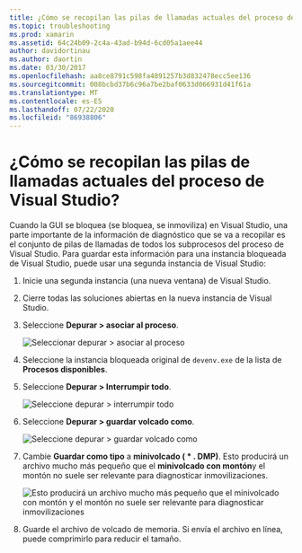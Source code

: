 ```yaml
---
title: ¿Cómo se recopilan las pilas de llamadas actuales del proceso de Visual Studio?
ms.topic: troubleshooting
ms.prod: xamarin
ms.assetid: 64c24b09-2c4a-43ad-b94d-6cd05a1aee44
author: davidortinau
ms.author: daortin
ms.date: 03/30/2017
ms.openlocfilehash: aa8ce8791c598fa4891257b3d832478ecc5ee136
ms.sourcegitcommit: 008bcbd37b6c96a7be2baf0633d066931d41f61a
ms.translationtype: MT
ms.contentlocale: es-ES
ms.lasthandoff: 07/22/2020
ms.locfileid: "86938806"
---
```

# <a name="how-do-i-collect-the-current-call-stacks-of-the-visual-studio-process"></a>¿Cómo se recopilan las pilas de llamadas actuales del proceso de Visual Studio?

Cuando la GUI se bloquea (se bloquea, se inmoviliza) en Visual Studio, una parte importante de la información de diagnóstico que se va a recopilar es el conjunto de pilas de llamadas de todos los subprocesos del proceso de Visual Studio. Para guardar esta información para una instancia bloqueada de Visual Studio, puede usar una segunda instancia de Visual Studio:

1. Inicie una segunda instancia (una nueva ventana) de Visual Studio.

2. Cierre todas las soluciones abiertas en la nueva instancia de Visual Studio.

3. Seleccione **Depurar > asociar al proceso**.

   ![Seleccionar depurar > asociar al proceso](vs-callstack-images/image1.png)

4. Seleccione la instancia bloqueada original de `devenv.exe` de la lista de **Procesos disponibles**.

5. Seleccione **Depurar > Interrumpir todo**.

   ![Seleccione depurar > interrumpir todo](vs-callstack-images/image2.png)

6. Seleccione **Depurar > guardar volcado como**.

   ![Seleccione depurar > guardar volcado como](vs-callstack-images/image3.png)

7. Cambie **Guardar como tipo** a **minivolcado ( \* . DMP)**. Esto producirá un archivo mucho más pequeño que el **minivolcado con montón**y el montón no suele ser relevante para diagnosticar inmovilizaciones.

   ![Esto producirá un archivo mucho más pequeño que el minivolcado con montón y el montón no suele ser relevante para diagnosticar inmovilizaciones](vs-callstack-images/image4.png)

8. Guarde el archivo de volcado de memoria. Si envía el archivo en línea, puede comprimirlo para reducir el tamaño.
